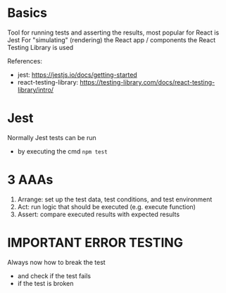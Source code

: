 # Basics

Tool for running tests and asserting the results, most popular for React is Jest
For "simulating" (rendering) the React app / components the React Testing Library is used

References:

- jest: https://jestjs.io/docs/getting-started
- react-testing-library: https://testing-library.com/docs/react-testing-library/intro/

# Jest

Normally Jest tests can be run

- by executing the cmd `npm test`

# 3 AAAs

1. Arrange: set up the test data, test conditions, and test environment
2. Act: run logic that should be executed (e.g. execute function)
3. Assert: compare executed results with expected results

# IMPORTANT ERROR TESTING

Always now how to break the test

- and check if the test fails
- if the test is broken
